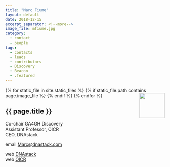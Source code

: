 ```yaml
---
title: "Marc Fiume"
layout: default
date: 2018-12-15
excerpt_separator: <!--more-->
image_file: mfiume.jpg
category:
  - contact
  - people
tags:
  - contacts
  - leads
  - contributors
  - Discovery
  - Beacon
  - .featured
---
```


{% for static_file in site.static_files %}
  {% if static_file.path contains page.image_file %}
<img style="float: right; width: 80px;" src="{{ static_file.path | relative_url}}" />
  {% endif %}
{% endfor %}

## {{ page.title }}

Co-chair GA4GH Discovery    
Assistant Professor, OICR  
CEO, DNAstack  

<!--more-->

email [Marc@dnastack.com](mailto:Marc@dnastack.com)

web [DNAstack](https://dnastack.com)  
web [OICR](https://oicr.on.ca/investigators/marc-fiume/)  

